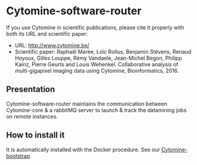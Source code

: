 # Cytomine-software-router


If you use Cytomine in scientific publications, please cite it properly with both its URL and scientific paper:
- URL: http://www.cytomine.be/
- Scientific paper:
Raphaël Marée, Loïc Rollus, Benjamin Stévens, Renaud Hoyoux, Gilles Louppe, Rémy Vandaele, Jean-Michel Begon, Philipp Kainz, Pierre Geurts and Louis Wehenkel. Collaborative analysis of multi-gigapixel imaging data using Cytomine, Bioinformatics, 2016.


## Presentation

Cytomine-software-router maintains the communication between Cytomine-core & a rabbitMQ server to launch & track the datamining jobs on remote instances.

## How to install it

It is automatically installed with the Docker procedure. See our [Cytomine-bootstrap](https://github.com/cytomine/Cytomine-bootstrap).
